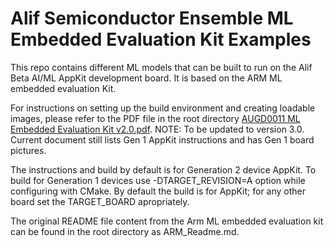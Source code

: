 # Alif Semiconductor Ensemble  ML Embedded Evaluation Kit Examples

This repo contains different ML models that can be built to run on the Alif Beta AI/ML AppKit development board. It is based on the ARM ML embedded evaluation Kit.

For instructions on setting up the build environment and creating loadable images, please refer to the PDF file in the root directory [AUGD0011 ML Embedded Evaluation Kit v2.0.pdf](https://github.com/alifsemi/ml-embedded-evaluation-kit_DEV/blob/alif_main/AUGD0011%20ML%20Embedded%20Evaluation%20Kit%20v2.0.pdf).
NOTE: To be updated to version 3.0. Current document still lists Gen 1 AppKit instructions and has Gen 1 board pictures.

The instructions and build by default is for Generation 2 device AppKit. To build for Generation 1 devices use -DTARGET_REVISION=A option while configuring with CMake. By default the build is for AppKit; for any other board set the TARGET_BOARD apropriately.

The original README file content from the Arm ML embedded evaluation kit can be found in the root directory as ARM_Readme.md.
